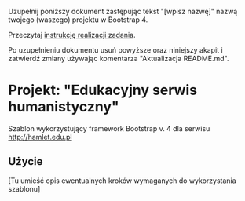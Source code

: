 ﻿Uzupełnij poniższy dokument zastępując tekst "[wpisz nazwę]" nazwą
twojego (waszego) projektu w Bootstrap 4.

Przeczytaj [instrukcję realizacji zadania](doc/zadanie.md).

Po uzupełnieniu dokumentu usuń powyższe oraz niniejszy akapit
i zatwierdź zmiany używając komentarza "Aktualizacja README.md".

# Projekt: "Edukacyjny serwis humanistyczny"
Szablon wykorzystujący framework Bootstrap v. 4 dla serwisu http://hamlet.edu.pl

## Użycie
[Tu umieść opis ewentualnych kroków wymaganych do wykorzystania szablonu]
